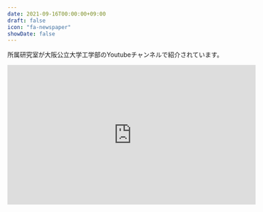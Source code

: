 ```yaml
---
date: 2021-09-16T00:00:00+09:00
draft: false
icon: "fa-newspaper"
showDate: false
---
```


所属研究室が大阪公立大学工学部のYoutubeチャンネルで紹介されています。

<iframe width="560" height="315" src="https://www.youtube-nocookie.com/embed/BBdCeKBs93c" title="YouTube video player" frameborder="0" allow="accelerometer; autoplay; clipboard-write; encrypted-media; gyroscope; picture-in-picture" allowfullscreen></iframe>